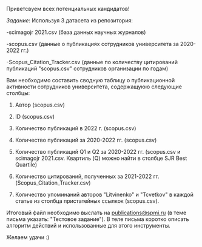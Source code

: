 Приветсвуем всех потенциальных кандидатов! 

*Задание*: Используя 3 датасета из репозитория:

  -scimagojr 2021.csv (база данных научных журналов)

  -scopus.csv (данные о публикациях сотрудников университета за 2020-2022 гг.)

  -Scopus_Citation_Tracker.csv (данные по количеству цитирований публикаций "scopus.csv" сотрудников организации по годам)

Вам необходимо составить сводную таблицу о публикационной активности сотрудников университета, содержащуюю следующие столбцы:

1. Автор (scopus.csv)

2. ID (scopus.csv)

3. Количество публикаций в 2022 г. (scopus.csv)

4. Количество публикаций за 2020-2022 гг. (scopus.csv)

5. Количество публикаций Q1 и Q2 за 2020-2022 гг. (scopus.csv и scimagojr 2021.csv. Квартиль (Q) можно найти в столбце SJR Best Quartile)

6. Количество цитирований, полученных за 2021-2022 гг. (Scopus_Citation_Tracker.csv)

7. Количество упоминаний авторов "Litvinenko" и "Tcvetkov" в каждой статье из столбца пристатейных ссылкок (scopus.csv).

Итоговый файл необходимо выслать на publications@spmi.ru (в теме письма указать: "Тестовое задание"). В теле письма коротко описать алгоритм действий и использованные для этого инструменты. 

Желаем удачи :)
